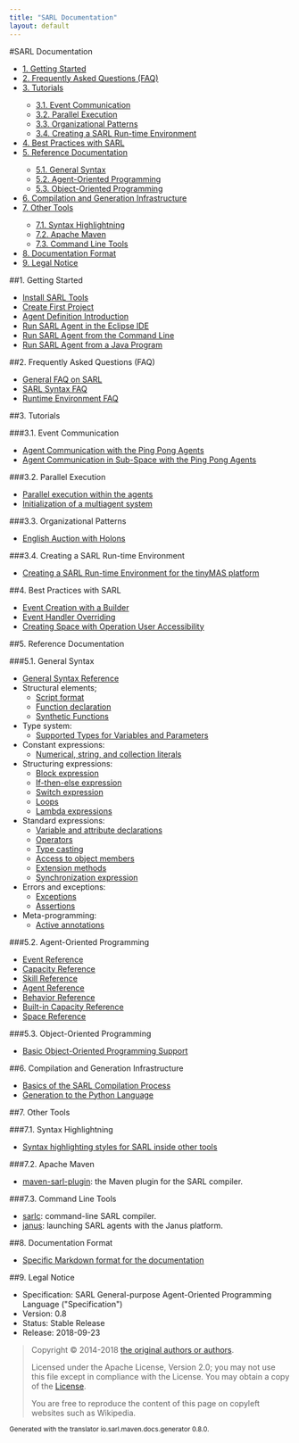 ```yaml
---
title: "SARL Documentation"
layout: default
---
```


#SARL Documentation


<ul class="page_outline" id="page_outline">

<li><a href="#1-getting-started">1. Getting Started</a></li>
<li><a href="#2-frequently-asked-questions-faq">2. Frequently Asked Questions  (FAQ)</a></li>
<li><a href="#3-tutorials">3. Tutorials</a></li>
<ul>
  <li><a href="#3-1-event-communication">3.1. Event Communication</a></li>
  <li><a href="#3-2-parallel-execution">3.2. Parallel Execution</a></li>
  <li><a href="#3-3-organizational-patterns">3.3. Organizational Patterns</a></li>
  <li><a href="#3-4-creating-a-sarl-run-time-environment">3.4. Creating a SARL Run-time Environment</a></li>
</ul>
<li><a href="#4-best-practices-with-sarl">4. Best Practices with SARL</a></li>
<li><a href="#5-reference-documentation">5. Reference Documentation</a></li>
<ul>
  <li><a href="#5-1-general-syntax">5.1. General Syntax</a></li>
  <li><a href="#5-2-agent-oriented-programming">5.2. Agent-Oriented Programming</a></li>
  <li><a href="#5-3-object-oriented-programming">5.3. Object-Oriented Programming</a></li>
</ul>
<li><a href="#6-compilation-and-generation-infrastructure">6. Compilation and Generation Infrastructure</a></li>
<li><a href="#7-other-tools">7. Other Tools</a></li>
<ul>
  <li><a href="#7-1-syntax-highlightning">7.1. Syntax Highlightning</a></li>
  <li><a href="#7-2-apache-maven">7.2. Apache Maven</a></li>
  <li><a href="#7-3-command-line-tools">7.3. Command Line Tools</a></li>
</ul>
<li><a href="#8-documentation-format">8. Documentation Format</a></li>
<li><a href="#9-legal-notice">9. Legal Notice</a></li>

</ul>


##1. Getting Started

* [Install SARL Tools](./gettingstarted/InstallSARLTools.html)
* [Create First Project](./gettingstarted/CreateFirstProject.html)
* [Agent Definition Introduction](./gettingstarted/AgentIntroduction.html)
* [Run SARL Agent in the Eclipse IDE](./gettingstarted/RunSARLAgentEclipse.html)
* [Run SARL Agent from the Command Line](./gettingstarted/RunSARLAgentCLI.html)
* [Run SARL Agent from a Java Program](./gettingstarted/RunSARLAgentJava.html)

##2. Frequently Asked Questions  (FAQ)

* [General FAQ on SARL](./faq/GeneralFAQ.html)
* [SARL Syntax FAQ](./faq/SyntaxFAQ.html)
* [Runtime Environment FAQ](./faq/RuntimeEnvironmentFAQ.html)

##3. Tutorials

###3.1. Event Communication

* [Agent Communication with the Ping Pong Agents](./tutorials/PingPong.html)
* [Agent Communication in Sub-Space with the Ping Pong Agents](./tutorials/PingPongSpace.html)

###3.2. Parallel Execution

* [Parallel execution within the agents](./tutorials/ParallelExecution.html)
* [Initialization of a multiagent system](./tutorials/MASInitialization.html)

###3.3. Organizational Patterns

* [English Auction with Holons](./tutorials/HolonicAuction.html)

###3.4. Creating a SARL Run-time Environment

* [Creating a SARL Run-time Environment for the tinyMAS platform](./tutorials/CreateSREWithTinyMAS.html)

##4. Best Practices with SARL

* [Event Creation with a Builder](./bestpractices/EventBuilder.html)
* [Event Handler Overriding](./bestpractices/EventHandlerOverriding.html)
* [Creating Space with Operation User Accessibility](./bestpractices/SpaceWithCallerIdentity.html)

##5. Reference Documentation

###5.1. General Syntax

* [General Syntax Reference](./reference/GeneralSyntax.html)
* Structural elements;
	* [Script format](./reference/general/Script.html)
	* [Function declaration](./reference/general/FuncDecls.html)
	* [Synthetic Functions](./reference/general/SyntheticFunctions.html)
* Type system:
	* [Supported Types for Variables and Parameters](./reference/general/Types.html)
* Constant expressions:
	* [Numerical, string, and collection literals](./reference/general/Literals.html)
* Structuring expressions:
	* [Block expression](./reference/general/Block.html)
	* [If-then-else expression](./reference/general/IfExpression.html)
	* [Switch expression](./reference/general/SwitchExpression.html)
	* [Loops](./reference/general/LoopExpression.html)
	* [Lambda expressions](./reference/general/Lambda.html)
* Standard expressions:
	* [Variable and attribute declarations](./reference/general/VarDecls.html)
	* [Operators](./reference/general/Operators.html)
	* [Type casting](./reference/general/Cast.html)
	* [Access to object members](./reference/general/MemberAccess.html)
	* [Extension methods](./reference/general/Extension.html)
	* [Synchronization expression](./reference/general/Synchronization.html)
* Errors and exceptions:
	* [Exceptions](./reference/general/Exception.html)
	* [Assertions](./reference/general/Assertion.html)
* Meta-programming:
	* [Active annotations](./reference/general/ActiveAnnotations.html)

###5.2. Agent-Oriented Programming

* [Event Reference](./reference/Event.html)
* [Capacity Reference](./reference/Capacity.html)
* [Skill Reference](./reference/Skill.html)
* [Agent Reference](./reference/Agent.html)
* [Behavior Reference](./reference/Behavior.html)
* [Built-in Capacity Reference](./reference/BIC.html)
* [Space Reference](./reference/Space.html)

###5.3. Object-Oriented Programming

* [Basic Object-Oriented Programming Support](./reference/OOP.html)

##6. Compilation and Generation Infrastructure

* [Basics of the SARL Compilation Process](./compilation/Basics.html)
* [Generation to the Python Language](./compilation/PythonGeneration.html)

##7. Other Tools

###7.1. Syntax Highlightning

* [Syntax highlighting styles for SARL inside other tools](./tools/SyntaxHighlightning.html)

###7.2. Apache Maven

* [maven-sarl-plugin](./tools/MavenSarlPlugin.html): the Maven plugin for the SARL compiler.

###7.3. Command Line Tools

* [sarlc](./tools/Sarlc.html): command-line SARL compiler.
* [janus](./tools/Janus.html): launching SARL agents with the Janus platform.

##8. Documentation Format

* [Specific Markdown format for the documentation](./DocumentationContribution.html)


##9. Legal Notice

* Specification: SARL General-purpose Agent-Oriented Programming Language ("Specification")
* Version: 0.8
* Status: Stable Release
* Release: 2018-09-23

> Copyright &copy; 2014-2018 [the original authors or authors](http://www.sarl.io/about/index.html).
>
> Licensed under the Apache License, Version 2.0;
> you may not use this file except in compliance with the License.
> You may obtain a copy of the [License](http://www.apache.org/licenses/LICENSE-2.0).
>
> You are free to reproduce the content of this page on copyleft websites such as Wikipedia.

<small>Generated with the translator io.sarl.maven.docs.generator 0.8.0.</small>